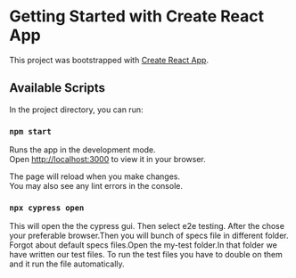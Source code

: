 # Getting Started with Create React App

This project was bootstrapped with [Create React App](https://github.com/facebook/create-react-app).

## Available Scripts

In the project directory, you can run:

### `npm start`

Runs the app in the development mode.\
Open [http://localhost:3000](http://localhost:3000) to view it in your browser.

The page will reload when you make changes.\
You may also see any lint errors in the console.

### `npx cypress open`
This will open the the cypress gui. Then select e2e testing. After the chose your preferable browser.Then you will bunch of specs file in different folder. Forgot about default specs files.Open the my-test folder.In that folder we have written our test files. To run the test files you have to double on them and it run the file automatically. 

